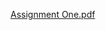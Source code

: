 [Assignment One.pdf](https://github.com/Maya-faisal/Hospital-patients/files/14592884/Assignment.One.pdf)
